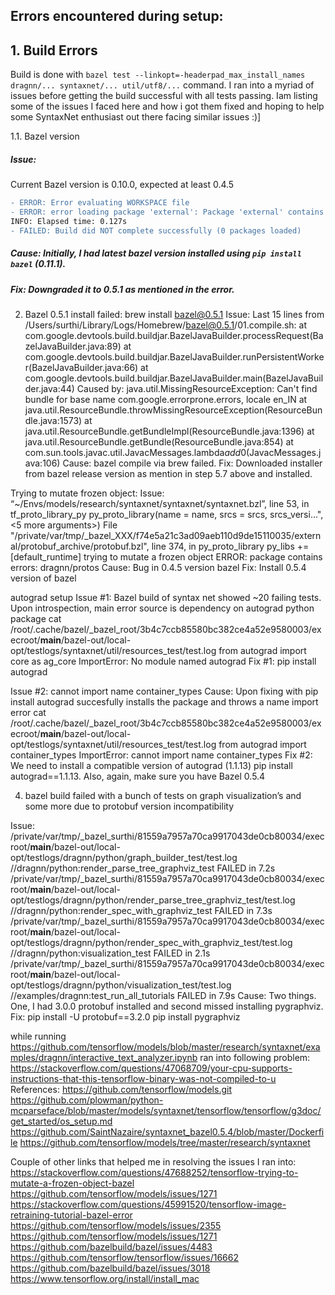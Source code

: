 ## Errors encountered during setup:	
	
## 1. Build Errors
Build is done with `bazel test --linkopt=-headerpad_max_install_names dragnn/... syntaxnet/... util/utf8/...` command.
I ran into a myriad of issues before getting the build successful with all tests passing.
Iam listing some of the issues I faced here and how i got them fixed and hoping to help some SyntaxNet enthusiast out there facing similar issues :)]

1.1. Bazel version
##### Issue:
Current Bazel version is 0.10.0, expected at least 0.4.5
```diff
- ERROR: Error evaluating WORKSPACE file
- ERROR: error loading package 'external': Package 'external' contains errors
INFO: Elapsed time: 0.127s
- FAILED: Build did NOT complete successfully (0 packages loaded)
```
##### Cause: Initially, I had latest bazel version installed using `pip install bazel` (0.11.1).
##### Fix: Downgraded it to 0.5.1 as mentioned in the error.

2. Bazel 0.5.1 install failed: brew install bazel@0.5.1
Issue:
Last 15 lines from /Users/surthi/Library/Logs/Homebrew/bazel@0.5.1/01.compile.sh:
at com.google.devtools.build.buildjar.BazelJavaBuilder.processRequest(BazelJavaBuilder.java:89)
at com.google.devtools.build.buildjar.BazelJavaBuilder.runPersistentWorker(BazelJavaBuilder.java:66)
at com.google.devtools.build.buildjar.BazelJavaBuilder.main(BazelJavaBuilder.java:44) Caused by: java.util.MissingResourceException: Can't find bundle for base name com.google.errorprone.errors, locale en_IN
at java.util.ResourceBundle.throwMissingResourceException(ResourceBundle.java:1573)
at java.util.ResourceBundle.getBundleImpl(ResourceBundle.java:1396)
at java.util.ResourceBundle.getBundle(ResourceBundle.java:854)
at com.sun.tools.javac.util.JavacMessages.lambda$add$0(JavacMessages.java:106)
Cause: bazel compile via brew failed.
Fix: Downloaded installer from bazel release version as mention in step 5.7 above and installed.

Trying to mutate frozen object:
Issue:
“~/Envs/models/research/syntaxnet/syntaxnet/syntaxnet.bzl”, line 53, in tf_proto_library_py py_proto_library(name = name, srcs = srcs, srcs_versi...", <5 more arguments>) File "/private/var/tmp/_bazel_XXX/f74e5a21c3ad09aeb110d9de15110035/external/protobuf_archive/protobuf.bzl", line 374, in py_proto_library py_libs += [default_runtime] trying to mutate a frozen object ERROR: package contains errors: dragnn/protos
Cause: Bug in 0.4.5 version bazel
Fix: Install 0.5.4 version of bazel

autograd setup
Issue #1:
Bazel build of syntax net showed ~20 failing tests. Upon introspection, main error source is dependency on autograd python package
cat /root/.cache/bazel/_bazel_root/3b4c7ccb85580bc382ce4a52e9580003/execroot/__main__/bazel-out/local-opt/testlogs/syntaxnet/util/resources_test/test.log
from autograd import core as ag_core ImportError: No module named autograd
Fix #1: pip install autograd

Issue #2: cannot import name container_types
Cause: Upon fixing with pip install autograd succesfully installs the package and throws a name import error
cat /root/.cache/bazel/_bazel_root/3b4c7ccb85580bc382ce4a52e9580003/execroot/__main__/bazel-out/local-opt/testlogs/syntaxnet/util/resources_test/test.log
from autograd import container_types ImportError: cannot import name container_types
Fix #2: We need to install a compatible version of autograd (1.1.13) pip install autograd==1.1.13.
Also, again, make sure you have Bazel 0.5.4

4. bazel build failed with a bunch of tests on graph visualization’s and some more due to protobuf version incompatibility

Issue:
/private/var/tmp/_bazel_surthi/81559a7957a70ca9917043de0cb80034/execroot/__main__/bazel-out/local-opt/testlogs/dragnn/python/graph_builder_test/test.log
//dragnn/python:render_parse_tree_graphviz_test                          FAILED in 7.2s
/private/var/tmp/_bazel_surthi/81559a7957a70ca9917043de0cb80034/execroot/__main__/bazel-out/local-opt/testlogs/dragnn/python/render_parse_tree_graphviz_test/test.log
//dragnn/python:render_spec_with_graphviz_test                           FAILED in 7.3s
/private/var/tmp/_bazel_surthi/81559a7957a70ca9917043de0cb80034/execroot/__main__/bazel-out/local-opt/testlogs/dragnn/python/render_spec_with_graphviz_test/test.log
//dragnn/python:visualization_test                                       FAILED in 2.1s
/private/var/tmp/_bazel_surthi/81559a7957a70ca9917043de0cb80034/execroot/__main__/bazel-out/local-opt/testlogs/dragnn/python/visualization_test/test.log
//examples/dragnn:test_run_all_tutorials                                 FAILED in 7.9s
Cause: Two things. One, I had 3.0.0 protobuf installed and second missed installing pygraphviz.
Fix:
pip install -U protobuf==3.2.0
pip install pygraphviz

while running https://github.com/tensorflow/models/blob/master/research/syntaxnet/examples/dragnn/interactive_text_analyzer.ipynb ran into following problem:  https://stackoverflow.com/questions/47068709/your-cpu-supports-instructions-that-this-tensorflow-binary-was-not-compiled-to-u
References:
https://github.com/tensorflow/models.git
https://github.com/plowman/python-mcparseface/blob/master/models/syntaxnet/tensorflow/tensorflow/g3doc/get_started/os_setup.md
https://github.com/SaintNazaire/syntaxnet_bazel0.5.4/blob/master/Dockerfile
https://github.com/tensorflow/models/tree/master/research/syntaxnet

Couple of other links that helped me in resolving the issues I ran into:
https://stackoverflow.com/questions/47688252/tensorflow-trying-to-mutate-a-frozen-object-bazel
https://github.com/tensorflow/models/issues/1271
https://stackoverflow.com/questions/45991520/tensorflow-image-retraining-tutorial-bazel-error
https://github.com/tensorflow/models/issues/2355
https://github.com/tensorflow/models/issues/1271
https://github.com/bazelbuild/bazel/issues/4483
https://github.com/tensorflow/tensorflow/issues/16662
https://github.com/bazelbuild/bazel/issues/3018
https://www.tensorflow.org/install/install_mac
